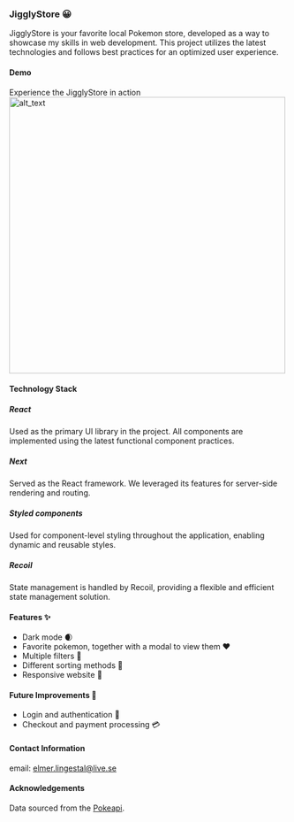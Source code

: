 ### JigglyStore :grinning:

JigglyStore is your favorite local Pokemon store, developed as a way to showcase my skills in web development. This project utilizes the latest technologies and follows best practices for an optimized user experience.

#### Demo

Experience the JigglyStore in action [<img alt="alt_text" width="500px" src="./images/jigglystore.png" />](https://github.com/premell/pokemon_store_nextjs)


#### Technology Stack

##### React
Used as the primary UI library in the project. All components are implemented using the latest functional component practices.

##### Next
Served as the React framework. We leveraged its features for server-side rendering and routing.

##### Styled components
Used for component-level styling throughout the application, enabling dynamic and reusable styles.

##### Recoil
State management is handled by Recoil, providing a flexible and efficient state management solution.

#### Features :sparkles:

- Dark mode :waxing_crescent_moon:
- Favorite pokemon, together with a modal to view them :hearts:
- Multiple filters :pushpin:
- Different sorting methods :telescope:
- Responsive website :dancer:

#### Future Improvements :construction:

- Login and authentication :key:
- Checkout and payment processing :credit_card:

#### Contact Information
email: elmer.lingestal@live.se

#### Acknowledgements

Data sourced from the [Pokeapi](https://pokeapi.co/).

